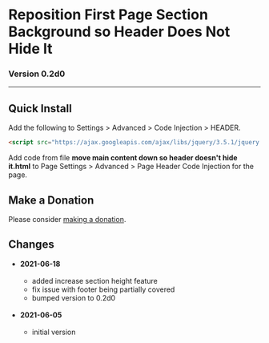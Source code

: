 # Reposition First Page Section Background so Header Does Not Hide It

### Version 0.2d0

---

## Quick Install

Add the following to Settings > Advanced > Code Injection > HEADER.

```html
<script src="https://ajax.googleapis.com/ajax/libs/jquery/3.5.1/jquery.min.js"></script>
```

Add code from file **move main content down so header doesn't hide it.html** to
Page Settings > Advanced > Page Header Code Injection for the page.

## Make a Donation

Please consider [making a donation](https://github.com/tomsWebConsulting/twcsl#make-a-donation).

## Changes

* **2021-06-18**
<br><br>
  * added increase section height feature
  * fix issue with footer being partially covered
  * bumped version to 0.2d0
  <br><br>
* **2021-06-05**
<br><br>
  * initial version
